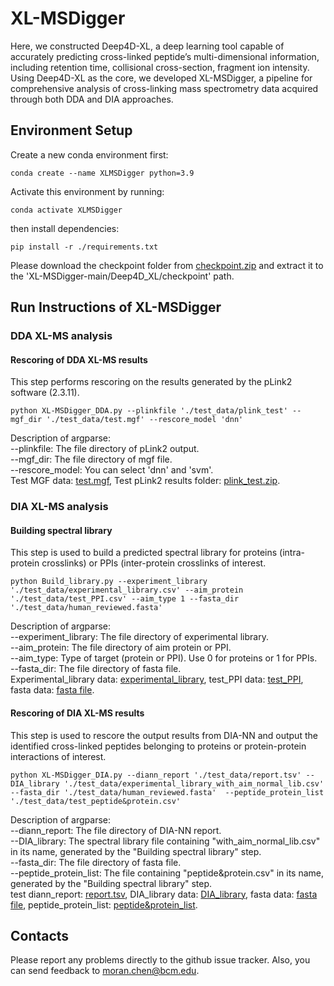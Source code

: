 # XL-MSDigger
Here, we constructed Deep4D-XL, a deep learning tool capable of accurately predicting cross-linked peptide’s multi-dimensional information, including retention time, collisional cross-section, fragment ion intensity. Using Deep4D-XL as the core, we developed XL-MSDigger, a pipeline for comprehensive analysis of cross-linking mass spectrometry data acquired through both DDA and DIA approaches.
## Environment Setup
Create a new conda environment first:
```
conda create --name XLMSDigger python=3.9
```
Activate this environment by running:
```
conda activate XLMSDigger
```
then install dependencies:
```
pip install -r ./requirements.txt
```
Please download the checkpoint folder from [checkpoint.zip](https://drive.google.com/file/d/1tXZIgpxKFgSOx_0K42nrSTh9U11vFkc7/view?usp=sharing) and extract it to the 'XL-MSDigger-main/Deep4D_XL/checkpoint' path.
## Run Instructions of XL-MSDigger
### DDA XL-MS analysis 
#### Rescoring of DDA XL-MS results
This step performs rescoring on the results generated by the pLink2 software (2.3.11).
```
python XL-MSDigger_DDA.py --plinkfile './test_data/plink_test' --mgf_dir './test_data/test.mgf' --rescore_model 'dnn'
```
Description of argparse:  
--plinkfile: The file directory of pLink2 output.  
--mgf_dir: The file directory of mgf file.  
--rescore_model: You can select 'dnn' and 'svm'.  
Test MGF data: [test.mgf](https://drive.google.com/file/d/1NkTArho0gmGIBLsbBz7VM5W4V1sap5WW/view?usp=sharing),
Test pLink2 results folder: [plink_test.zip](https://drive.google.com/file/d/1RhtQTLLn5a7OrKfJTYmioHocx_fxtLlq/view?usp=sharing).
### DIA XL-MS analysis 
#### Building spectral library  
This step is used to build a predicted spectral library for proteins (intra-protein crosslinks) or PPIs (inter-protein crosslinks of interest.
```
python Build_library.py --experiment_library './test_data/experimental_library.csv' --aim_protein './test_data/test_PPI.csv' --aim_type 1 --fasta_dir './test_data/human_reviewed.fasta'
```
Description of argparse:  
--experiment_library: The file directory of experimental library.  
--aim_protein: The file directory of aim protein or PPI.  
--aim_type: Type of target (protein or PPI). Use 0 for proteins or 1 for PPIs.  
--fasta_dir: The file directory of fasta file.   
Experimental_library data: [experimental_library](https://drive.google.com/file/d/1DmDQv-QUX7tvyAgu30jqn3srfQMghET_/view?usp=sharing),
test_PPI data: [test_PPI](https://drive.google.com/file/d/1pHGtpFXhumuXi_tg1BFoqvKly040mii6/view?usp=sharing),
fasta data: [fasta file](https://drive.google.com/file/d/1QC0zpgYdvGW22NvOXUvu5mulwFHyl_Tw/view?usp=sharing).
#### Rescoring of DIA XL-MS results
This step is used to rescore the output results from DIA-NN and output the identified cross-linked peptides belonging to proteins or protein-protein interactions of interest.
```
python XL-MSDigger_DIA.py --diann_report './test_data/report.tsv' --DIA_library './test_data/experimental_library_with_aim_normal_lib.csv' --fasta_dir './test_data/human_reviewed.fasta'  --peptide_protein_list './test_data/test_peptide&protein.csv'
```
Description of argparse:  
--diann_report: The file directory of DIA-NN report.  
--DIA_library: The spectral library file containing "with_aim_normal_lib.csv" in its name, generated by the "Building spectral library" step.  
--fasta_dir: The file directory of fasta file.  
--peptide_protein_list: The file containing "peptide&protein.csv" in its name, generated by the "Building spectral library" step.  
test diann_report: [report.tsv](https://drive.google.com/file/d/1vLsqdUGnaqKnAyt7aRDxJ0I2FBIj4GQu/view?usp=sharing),
DIA_library data: [DIA_library](https://drive.google.com/file/d/15IOg0bPPW7zpau6-PUt5N_wXoITI3tK8/view?usp=sharing),
fasta data: [fasta file](https://drive.google.com/file/d/1QC0zpgYdvGW22NvOXUvu5mulwFHyl_Tw/view?usp=sharing),
peptide_protein_list: [peptide&protein_list](https://drive.google.com/file/d/1Bkw8mOUupGk5F3ANTLWPIs2NZkjgA1e3/view?usp=sharing).
## Contacts
Please report any problems directly to the github issue tracker. Also, you can send feedback to moran.chen@bcm.edu.

